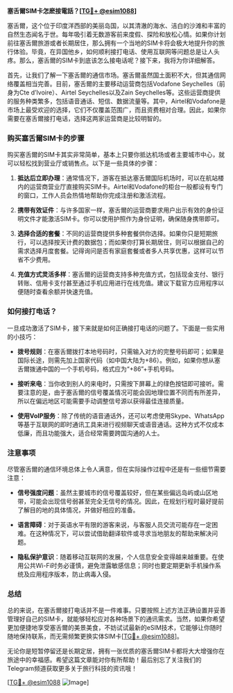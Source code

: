 **塞舌爾SIM卡怎麽接電話？[[TG💪+ @esim1088](https://t.me/s/esim1088)]**

塞舌爾，这个位于印度洋西部的美丽岛国，以其清澈的海水、洁白的沙滩和丰富的自然生态闻名于世。每年吸引着无数游客前来度假、探险和放松心情。如果你计划前往塞舌爾旅游或者长期居住，那么拥有一个当地的SIM卡将会极大地提升你的旅行体验。毕竟，在异国他乡，如何顺利接打电话、使用互联网等问题总是让人头疼。那么，塞舌爾的SIM卡到底该怎么接电话呢？接下来，我将为你详细解答。

首先，让我们了解一下塞舌爾的通信市场。塞舌爾虽然国土面积不大，但其通信网络覆盖相当完善。目前，塞舌爾的主要移动运营商包括Vodafone Seychelles（前身为Cte d’Ivoire）、Airtel Seychelles以及Zain Seychelles等。这些运营商提供的服务种类繁多，包括语音通话、短信、数据流量等。其中，Airtel和Vodafone是市场上最受欢迎的选择，它们不仅覆盖范围广，而且资费相对合理。因此，如果你需要在塞舌爾接打电话，选择这两家运营商是比较明智的。

### 购买塞舌爾SIM卡的步骤

购买塞舌爾的SIM卡其实非常简单，基本上只要你抵达机场或者主要城市中心，就可以轻松找到营业厅或销售点。以下是一些具体的步骤：

1. **抵达后立即办理**：通常情况下，游客在抵达塞舌爾国际机场时，可以在航站楼内的运营商营业厅直接购买SIM卡。Airtel和Vodafone的柜台一般都设有专门的窗口，工作人员会热情地帮助你完成注册和激活流程。
   
2. **携带有效证件**：与许多国家一样，塞舌爾的运营商要求用户出示有效的身份证明文件才能激活SIM卡。你可以使用护照作为身份证明，确保随身携带即可。

3. **选择合适的套餐**：不同的运营商提供多种套餐供你选择。如果你只是短期旅行，可以选择按天计费的数据包；而如果你打算长期居住，则可以根据自己的需求选择月度套餐。记得询问是否有家庭套餐或者多人共享优惠，这样可以节省不少费用。

4. **充值方式灵活多样**：塞舌爾的运营商支持多种充值方式，包括现金支付、银行转账、信用卡支付甚至通过手机应用进行在线充值。建议下载官方应用程序以便随时查看余额并快速充值。

### 如何接打电话？

一旦成功激活了SIM卡，接下来就是如何正确接打电话的问题了。下面是一些实用的小技巧：

- **拨号规则**：在塞舌爾拨打本地号码时，只需输入对方的完整号码即可；如果是国际长途，则需先加上国家代码（如中国大陆为+86）。例如，如果你想从塞舌爾拨通中国的一个手机号码，格式应为“+86”+手机号码。
  
- **接听来电**：当你收到别人的来电时，只需按下屏幕上的绿色按钮即可接听。需要注意的是，由于塞舌爾的信号覆盖情况可能会因地理位置不同而有所差异，所以在偏远地区可能需要手动调整信号源以获得最佳连接质量。

- **使用VoIP服务**：除了传统的语音通话外，还可以考虑使用Skype、WhatsApp等基于互联网的即时通讯工具来进行视频聊天或语音通话。这种方式不仅成本低廉，而且功能强大，适合经常需要跨国沟通的人士。

### 注意事项

尽管塞舌爾的通信环境总体上令人满意，但在实际操作过程中还是有一些细节需要注意：

- **信号强度问题**：虽然主要城市的信号覆盖较好，但在某些偏远岛屿或山区地带，可能会出现信号弱甚至完全无信号的情况。因此，在规划行程时最好提前了解目的地的具体情况，并做好相应的准备。
  
- **语言障碍**：对于英语水平有限的游客来说，与客服人员交流可能存在一定困难。在这种情况下，可以尝试借助翻译软件或寻求当地朋友的帮助来解决问题。

- **隐私保护意识**：随着移动互联网的发展，个人信息安全变得越来越重要。在使用公共Wi-Fi时务必谨慎，避免泄露敏感信息；同时也要定期更新手机操作系统及应用程序版本，防止病毒入侵。

### 总结

总的来说，在塞舌爾接打电话并不是一件难事。只要按照上述方法正确设置并妥善管理好自己的SIM卡，就能够轻松应对各种场景下的通讯需求。当然，如果你希望更加便捷地享受塞舌爾的美景美食，不妨试试最新的eSIM技术，它能够让你随时随地保持联系，而无需频繁更换实体SIM卡[[TG💪+ @esim1088](https://t.me/s/esim1088)]。

无论你是短暂停留还是长期定居，拥有一张优质的塞舌爾SIM卡都将大大增强你在旅途中的幸福感。希望这篇文章能对你有所帮助！最后别忘了关注我们的Telegram频道获取更多关于旅行科技的资讯哦！

[[TG💪+ @esim1088](https://t.me/s/esim1088) ![Image](https://i.postimg.cc/4NQfJmqS/Snipaste-2025-05-13-00-14-12.png)]
